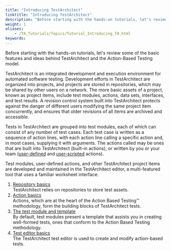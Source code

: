 ```yaml
--- 
title: "Introducing TestArchitect"
linktitle: "Introducing TestArchitect"
description: "Before starting with the hands-on tutorials, let's review some of the basic features and ideas behind TestArchitect and the Action-Based Testing model."
weight: 1
aliases: 
    - /TA_Tutorials/Topics/Tutorial_Introducing_TA.html
keywords: 
---
```


Before starting with the hands-on tutorials, let's review some of the basic features and ideas behind TestArchitect and the Action-Based Testing model.

TestArchitect is an integrated development and execution environment for automated software testing. Development efforts in TestArchitect are organized into projects, and projects are stored in repositories, which may be shared by other users on a network. The more basic assets of a project, known as project items, include test modules, actions, data sets, interfaces, and test results. A revision control system built into TestArchitect protects against the danger of different users modifying the same project item concurrently, and ensures that older revisions of all items are archived and accessible.

Tests in TestArchitect are grouped into test modules, each of which can consist of any number of test cases. Each test case is written as a sequence of action lines, with each action line calling a specific action and, in most cases, supplying it with arguments. The actions called may be ones that are built into TestArchitect \(built-in actions\), or written by you or your team \([user-defined](/user-guide/support/glossary-of-terms/action-application-level) and [user-scripted](/user-guide/support/glossary-of-terms/action-user-scripted) actions\).

Test modules, user-defined actions, and other TestArchitect project items are developed and maintained in the TestArchitect editor, a multi-featured tool that uses a familiar worksheet interface.

1.  [Repository basics](/testarchitect-tutorial/part-1-getting-started-with-testarchitect/introducing-testarchitect/repository-basics)  
TestArchitect relies on repositories to store test assets.
2.  [Action basics](/testarchitect-tutorial/part-1-getting-started-with-testarchitect/introducing-testarchitect/action-basics)  
Actions, which are at the heart of the Action Based Testing™ methodology, form the building blocks of TestArchitect tests.
3.  [The test module and template](/testarchitect-tutorial/part-1-getting-started-with-testarchitect/introducing-testarchitect/the-test-module-and-template)  
By default, test modules present a template that assists you in creating well-formed tests, ones that conform to the Action Based Testing methodology.
4.  [Test editor basics](/testarchitect-tutorial/part-1-getting-started-with-testarchitect/introducing-testarchitect/test-editor-basics)  
The TestArchitect test editor is used to create and modify action-based tests.



